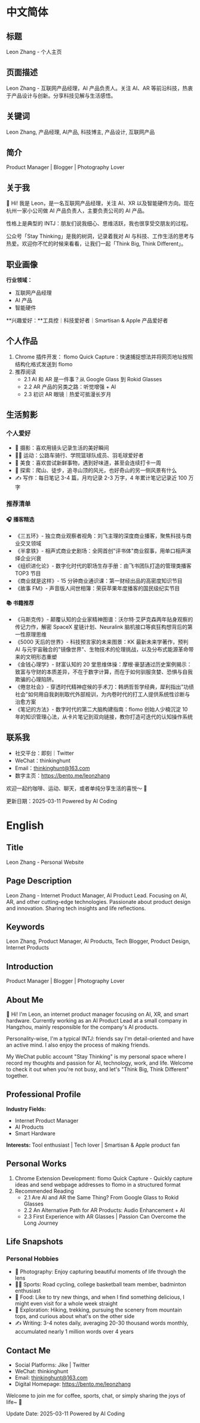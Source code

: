 # 中文简体

## 标题
Leon Zhang - 个人主页

## 页面描述
Leon Zhang - 互联网产品经理，AI 产品负责人。关注 AI、AR 等前沿科技，热衷于产品设计与创新。分享科技见解与生活感悟。

## 关键词
Leon Zhang, 产品经理, AI产品, 科技博主, 产品设计, 互联网产品

## 简介
Product Manager | Blogger | Photography Lover

## 关于我
👋 Hi! 我是 Leon，是一名互联网产品经理，关注 AI、XR 以及智能硬件方向。现在杭州一家小公司做 AI 产品负责人，主要负责公司的 AI 产品。

性格上是典型的 INTJ：朋友们说我细心、思维活跃，我也很享受交朋友的过程。

公众号「Stay Thinking」是我的树洞，记录着我对 AI 与科技、工作生活的思考与热爱。欢迎你不忙的时候来看看，让我们一起「Think Big, Think Different」。

## 职业画像
**行业领域：**
- 互联网产品经理
- AI 产品
- 智能硬件

**兴趣爱好：**工具控｜科技爱好者｜Smartisan & Apple 产品爱好者

## 个人作品
1. Chrome 插件开发： flomo Quick Capture：快速捕捉想法并将网页地址按照结构化格式发送到 flomo
2. 推荐阅读
   - 2.1 AI 和 AR 是一件事？从 Google Glass 到 Rokid Glasses
   - 2.2 AR 产品的另类之路：听觉增强 + AI
   - 2.3 初识 AR 眼镜｜热爱可抵漫长岁月

## 生活剪影
### 个人爱好
- 📸 摄影：喜欢用镜头记录生活的美好瞬间
- 🚴‍♂️ 运动：公路车骑行、学院篮球队成员、羽毛球爱好者
- 🍜 美食：喜欢尝试新鲜事物，遇到好味道，甚至会连续打卡一周
- 🌄 探索：爬山、徒步，追寻山顶的风光，也好奇山的另一侧风景有什么
- ✍️ 写作：每日笔记 3-4 篇，月均记录 2-3 万字，4 年累计笔记记录近 100 万字

### 推荐清单
#### 🎧 播客精选
- 《三五环》- 独立商业观察者视角：刘飞主理的深度商业播客，聚焦科技与商业交叉领域
- 《半拿铁》- 相声式商业史剧场：全网首创"评书体"商业叙事，用单口相声演绎企业兴衰
- 《组织进化论》- 数字化时代的职场生存手册：由飞书团队打造的管理类播客 TOP3 节目
- 《商业就是这样》- 15 分钟商业通识课：第一财经出品的高密度知识节目
- 《故事 FM》- 声音版人间世相簿：荣获苹果年度播客的国民级纪实节目

#### 📚 书籍推荐
- 《马斯克传》- 颠覆认知的企业家精神图谱：沃尔特·艾萨克森两年贴身观察的传记力作，解密 SpaceX 星链计划、Neuralink 脑机接口等疯狂构想背后的第一性原理思维
- 《5000 天后的世界》- 科技预言家的未来图景​：KK 最新未来学著作，预判 AI 与元宇宙融合的"镜像世界"、生物技术的伦理挑战，以及分布式能源革命带来的文明形态重塑
- 《金钱心理学》- 财富认知的 20 堂思维体操​：摩根·豪瑟通过历史案例揭示：致富与守财的本质差异，不在于数字计算，而在于如何驯服贪婪、恐惧与自我欺骗的心理陷阱。
- 《倦怠社会》- 穿透时代精神症候的手术刀​：韩炳哲哲学经典，犀利指出"功绩社会"如何用自我剥削取代外部规训，为内卷时代的打工人提供系统性诊断与治愈方案
- 《笔记的方法》- 数字时代的第二大脑构建指南​：flomo 创始人少楠沉淀 10 年的知识管理心法，从卡片笔记到双向链接，教你打造可迭代的认知操作系统

## 联系我
- 社交平台：即刻｜Twitter
- WeChat：thinkinghunt
- Email：thinkinghunt@163.com
- 数字主页：https://bento.me/leonzhang

欢迎一起约咖啡、运动、聊天，或者单纯分享生活的喜悦～ 🌟

更新日期：2025-03-11
Powered by AI Coding


# English

## Title
Leon Zhang - Personal Website

## Page Description
Leon Zhang - Internet Product Manager, AI Product Lead. Focusing on AI, AR, and other cutting-edge technologies. Passionate about product design and innovation. Sharing tech insights and life reflections.

## Keywords
Leon Zhang, Product Manager, AI Products, Tech Blogger, Product Design, Internet Products

## Introduction
Product Manager | Blogger | Photography Lover

## About Me
👋 Hi! I'm Leon, an internet product manager focusing on AI, XR, and smart hardware. Currently working as an AI Product Lead at a small company in Hangzhou, mainly responsible for the company's AI products.

Personality-wise, I'm a typical INTJ: friends say I'm detail-oriented and have an active mind. I also enjoy the process of making friends.

My WeChat public account "Stay Thinking" is my personal space where I record my thoughts and passion for AI, technology, work, and life. Welcome to check it out when you're not busy, and let's "Think Big, Think Different" together.

## Professional Profile
**Industry Fields:**
- Internet Product Manager
- AI Products
- Smart Hardware

**Interests:** Tool enthusiast | Tech lover | Smartisan & Apple product fan

## Personal Works
1. Chrome Extension Development: flomo Quick Capture - Quickly capture ideas and send webpage addresses to flomo in a structured format
2. Recommended Reading
   - 2.1 Are AI and AR the Same Thing? From Google Glass to Rokid Glasses
   - 2.2 An Alternative Path for AR Products: Audio Enhancement + AI
   - 2.3 First Experience with AR Glasses | Passion Can Overcome the Long Journey

## Life Snapshots
### Personal Hobbies
- 📸 Photography: Enjoy capturing beautiful moments of life through the lens
- 🚴‍♂️ Sports: Road cycling, college basketball team member, badminton enthusiast
- 🍜 Food: Like to try new things, and when I find something delicious, I might even visit for a whole week straight
- 🌄 Exploration: Hiking, trekking, pursuing the scenery from mountain tops, and curious about what's on the other side
- ✍️ Writing: 3-4 notes daily, averaging 20-30 thousand words monthly, accumulated nearly 1 million words over 4 years

## Contact Me
- Social Platforms: Jike | Twitter
- WeChat: thinkinghunt
- Email: thinkinghunt@163.com
- Digital Homepage: https://bento.me/leonzhang

Welcome to join me for coffee, sports, chat, or simply sharing the joys of life~ 🌟

Update Date: 2025-03-11
Powered by AI Coding